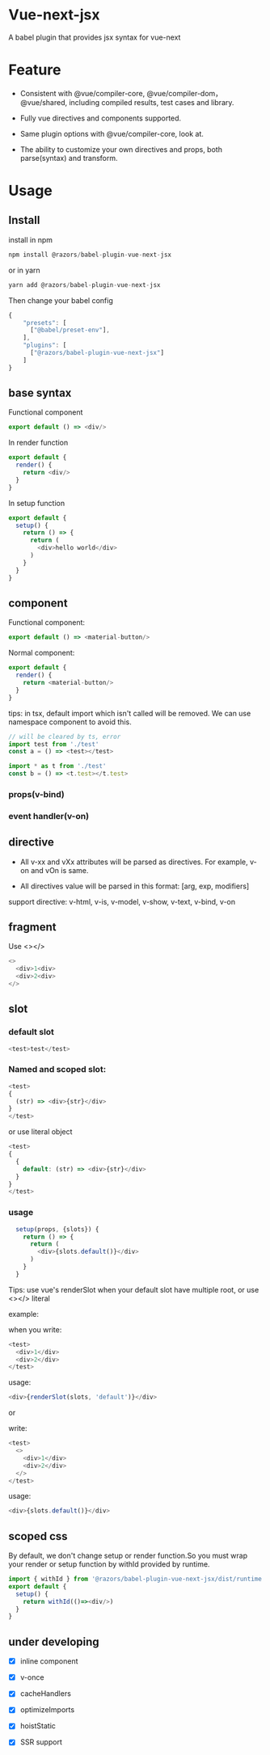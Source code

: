 # Vue-next-jsx
A babel plugin that provides jsx syntax for vue-next

# Feature

* Consistent with @vue/compiler-core, @vue/compiler-dom，@vue/shared, including compiled results, test cases and library.

* Fully vue directives and components supported.

* Same plugin options with @vue/compiler-core, look at.

* The ability to customize your own directives and props, both parse(syntax) and transform.

# Usage

## Install

install in npm

```javascript
npm install @razors/babel-plugin-vue-next-jsx
```
or in yarn

```javascript
yarn add @razors/babel-plugin-vue-next-jsx
```

Then change your babel config
```javascript
{
    "presets": [
      ["@babel/preset-env"],
    ],
    "plugins": [
      ["@razors/babel-plugin-vue-next-jsx"]
    ]
}
```

## base syntax

Functional component

```typescript jsx
export default () => <div/>
```

In render function

```typescript jsx
export default {
  render() {
    return <div/>
  }
}
```

In setup function

```typescript jsx
export default {
  setup() {
    return () => {
      return (
        <div>hello world</div>
      )
    }
  }
}
```

## component

Functional component:

```typescript jsx
export default () => <material-button/>
```

Normal component:

```typescript jsx
export default {
  render() {
    return <material-button/>
  }
}
```

tips: in tsx, default import which isn't called will be removed. We can use namespace component to avoid this.

```typescript jsx
// will be cleared by ts, error
import test from './test'
const a = () => <test></test>

import * as t from './test'
const b = () => <t.test></t.test>
```

### props(v-bind)

### event handler(v-on)

## directive

* All v-xx and vXx attributes will be parsed as directives. For example, v-on and vOn is same.

* All directives value will be parsed in this format: [arg, exp, modifiers]

support directive: v-html, v-is, v-model, v-show, v-text, v-bind, v-on

## fragment

Use <></>

```typescript jsx
<>
  <div>1<div>
  <div>2<div>
</>
```

## slot

### default slot

```typescript jsx
<test>test</test>
```

### Named and scoped slot:

```typescript jsx
<test>
{
  (str) => <div>{str}</div>
}
</test>
```

or use literal object

```typescript jsx
<test>
{
  {
    default: (str) => <div>{str}</div>
  }
}
</test>
```

### usage

```typescript jsx
  setup(props, {slots}) {
    return () => {
      return (
        <div>{slots.default()}</div>
      )
    }
  }
```

Tips: use vue's renderSlot when your default slot have multiple root, or use <></> literal

example:

when you write:

```typescript jsx
<test>
  <div>1</div>
  <div>2</div>
</test>
```

usage:

```typescript jsx
<div>{renderSlot(slots, 'default')}</div>
```

or

write:

```typescript jsx
<test>
  <>
    <div>1</div>
    <div>2</div>
  </>
</test>
```

usage:

```typescript jsx
<div>{slots.default()}</div>
```

## scoped css

By default, we don't change setup or render function.So you must wrap your render or setup function by withId provided by runtime.

```typescript jsx
import { withId } from '@razors/babel-plugin-vue-next-jsx/dist/runtime'
export default {
  setup() {
    return withId(()=><div/>)
  }
}
```

## under developing

- [x] inline component
- [x] v-once
- [x] cacheHandlers
- [x] optimizeImports
- [x] hoistStatic
- [x] SSR support

